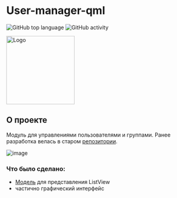 # User-manager-qml 

<img alt="GitHub top language" src="https://img.shields.io/github/languages/top/ByakuyaKu/User-manager-qml"> <img alt="GitHub activity" src="https://img.shields.io/github/last-commit/ByakuyaKu/User-manager-qml"> 


<img src="https://www.altlinux.org/Images.www.altlinux.org/d/d2/Alt_linux_team.png" alt="Logo" width="180" height="180">

 
  
## О проекте
Модуль для управлениями пользователями и группами.
Ранее разработка велась в старом [репозитории](https://github.com/ByakuyaKu/User-manager).

![image](https://user-images.githubusercontent.com/31956595/181862689-68ed87a2-8755-4b31-83ea-b769c19a5b23.png)

### Что было сделано:
* [Модель](https://github.com/ByakuyaKu/User-manager-qml/tree/main/listModel) для представления ListView
* частично графический интерфейс

